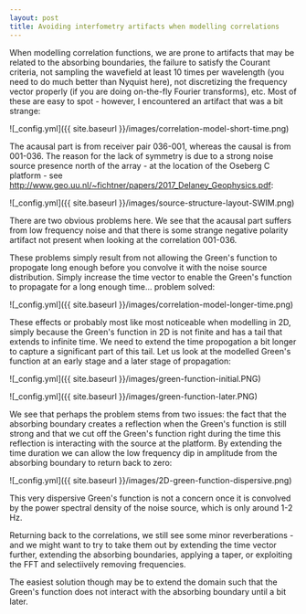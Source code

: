 ```yaml
---
layout: post
title: Avoiding interfometry artifacts when modelling correlations
---
```

When modelling correlation functions, we are prone to artifacts that may be related to the absorbing boundaries, the failure to satisfy the Courant criteria, not sampling the wavefield at least 10 times per wavelength (you need to do much better than Nyquist here), not discretizing the frequency vector properly (if you are doing on-the-fly Fourier transforms), etc. Most of these are easy to spot - however, I encountered an artifact that was a bit strange:

  ![_config.yml]({{ site.baseurl }}/images/correlation-model-short-time.png)

The acausal part is from receiver pair 036-001, whereas the causal is from 001-036. The reason for the lack of symmetry is due to a strong noise source presence north of the array - at the location of the Oseberg C platform - see http://www.geo.uu.nl/~fichtner/papers/2017_Delaney_Geophysics.pdf:

  ![_config.yml]({{ site.baseurl }}/images/source-structure-layout-SWIM.png)


There are two obvious problems here. We see that the acausal part suffers from low frequency noise and that there is some strange negative polarity artifact not present when looking at the correlation 001-036.

These problems simply result from not allowing the Green's function to propogate long enough before you convolve it with the noise source distribution. Simply increase the time vector to enable the Green's function to propagate for a long enough time... problem solved:

  ![_config.yml]({{ site.baseurl }}/images/correlation-model-longer-time.png)

These effects or probably most like most noticeable when modelling in 2D, simply because the Green's function in 2D is not finite and has a tail that extends to infinite time. We need to extend the time propogation a bit longer to capture a significant part of this tail. Let us look at the modelled Green's function at an early stage and a later stage of propagation:

  ![_config.yml]({{ site.baseurl }}/images/green-function-initial.PNG)

  ![_config.yml]({{ site.baseurl }}/images/green-function-later.PNG)

We see that perhaps the problem stems from two issues: the fact that the absorbing boundary creates a reflection when the Green's function is still strong and that we cut off the Green's function right during the time this reflection is interacting with the source at the platform. By extending the time duration we can allow the low frequency dip in amplitude from the absorbing boundary to return back to zero:

  ![_config.yml]({{ site.baseurl }}/images/2D-green-function-dispersive.png)

This very dispersive Green's function is not a concern once it is convolved by the power spectral density of the noise source, which is only around 1-2 Hz.

Returning back to the correlations, we still see some minor reverberations - and we might want to try to take them out by extending the time vector further, extending the absorbing boundaries, applying a taper, or exploiting the FFT and selectiively removing frequencies.

The easiest solution though may be to extend the domain such that the Green's function does not interact with the absorbing boundary until a bit later.